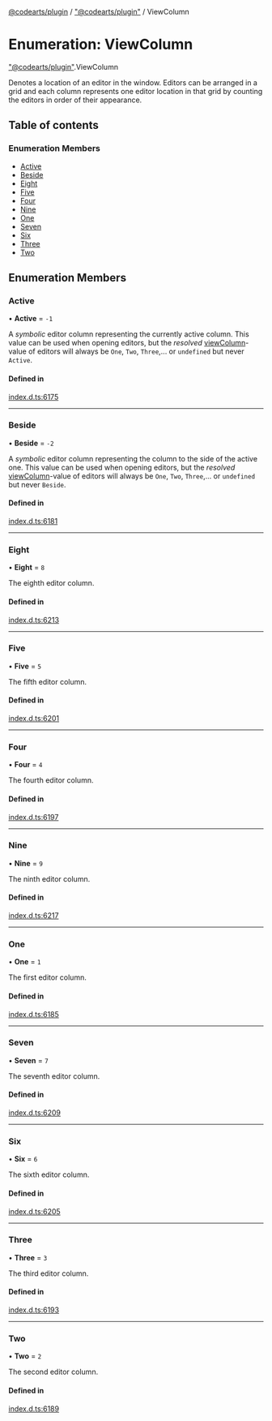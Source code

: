 [@codearts/plugin](../README.md) / ["@codearts/plugin"](../modules/_codearts_plugin_.md) / ViewColumn

# Enumeration: ViewColumn

["@codearts/plugin"](../modules/_codearts_plugin_.md).ViewColumn

Denotes a location of an editor in the window. Editors can be arranged in a grid
and each column represents one editor location in that grid by counting the editors
in order of their appearance.

## Table of contents

### Enumeration Members

- [Active](codearts_plugin_.ViewColumn.md#active)
- [Beside](codearts_plugin_.ViewColumn.md#beside)
- [Eight](codearts_plugin_.ViewColumn.md#eight)
- [Five](codearts_plugin_.ViewColumn.md#five)
- [Four](codearts_plugin_.ViewColumn.md#four)
- [Nine](codearts_plugin_.ViewColumn.md#nine)
- [One](codearts_plugin_.ViewColumn.md#one)
- [Seven](codearts_plugin_.ViewColumn.md#seven)
- [Six](codearts_plugin_.ViewColumn.md#six)
- [Three](codearts_plugin_.ViewColumn.md#three)
- [Two](codearts_plugin_.ViewColumn.md#two)

## Enumeration Members

### Active

• **Active** = ``-1``

A *symbolic* editor column representing the currently active column. This value
can be used when opening editors, but the *resolved* [viewColumn](../interfaces/codearts_plugin_.TextEditor.md#viewcolumn)-value
of editors will always be `One`, `Two`, `Three`,... or `undefined` but never `Active`.

#### Defined in

[index.d.ts:6175](https://github.com/huaweicloud/cloudide-plugin-api/blob/4d28848/index.d.ts#L6175)

___

### Beside

• **Beside** = ``-2``

A *symbolic* editor column representing the column to the side of the active one. This value
can be used when opening editors, but the *resolved* [viewColumn](../interfaces/codearts_plugin_.TextEditor.md#viewcolumn)-value
of editors will always be `One`, `Two`, `Three`,... or `undefined` but never `Beside`.

#### Defined in

[index.d.ts:6181](https://github.com/huaweicloud/cloudide-plugin-api/blob/4d28848/index.d.ts#L6181)

___

### Eight

• **Eight** = ``8``

The eighth editor column.

#### Defined in

[index.d.ts:6213](https://github.com/huaweicloud/cloudide-plugin-api/blob/4d28848/index.d.ts#L6213)

___

### Five

• **Five** = ``5``

The fifth editor column.

#### Defined in

[index.d.ts:6201](https://github.com/huaweicloud/cloudide-plugin-api/blob/4d28848/index.d.ts#L6201)

___

### Four

• **Four** = ``4``

The fourth editor column.

#### Defined in

[index.d.ts:6197](https://github.com/huaweicloud/cloudide-plugin-api/blob/4d28848/index.d.ts#L6197)

___

### Nine

• **Nine** = ``9``

The ninth editor column.

#### Defined in

[index.d.ts:6217](https://github.com/huaweicloud/cloudide-plugin-api/blob/4d28848/index.d.ts#L6217)

___

### One

• **One** = ``1``

The first editor column.

#### Defined in

[index.d.ts:6185](https://github.com/huaweicloud/cloudide-plugin-api/blob/4d28848/index.d.ts#L6185)

___

### Seven

• **Seven** = ``7``

The seventh editor column.

#### Defined in

[index.d.ts:6209](https://github.com/huaweicloud/cloudide-plugin-api/blob/4d28848/index.d.ts#L6209)

___

### Six

• **Six** = ``6``

The sixth editor column.

#### Defined in

[index.d.ts:6205](https://github.com/huaweicloud/cloudide-plugin-api/blob/4d28848/index.d.ts#L6205)

___

### Three

• **Three** = ``3``

The third editor column.

#### Defined in

[index.d.ts:6193](https://github.com/huaweicloud/cloudide-plugin-api/blob/4d28848/index.d.ts#L6193)

___

### Two

• **Two** = ``2``

The second editor column.

#### Defined in

[index.d.ts:6189](https://github.com/huaweicloud/cloudide-plugin-api/blob/4d28848/index.d.ts#L6189)
